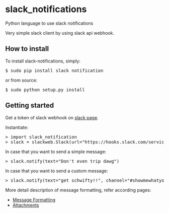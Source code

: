 # slack_notifications
Python language to use slack notifications

Very simple slack client by using slack api webhook.

## How to install

To install slack-notifications, simply:

<pre>
$ sudo pip install slack_notification
</pre>

or from source:

<pre>
$ sudo python setup.py install
</pre>

## Getting started

Get a token of slack webhook on [slack page](https://my.slack.com/services/new/incoming-webhook/).

Instantiate:
<pre>
> import slack_notification
> slack = slackweb.Slack(url="https://hooks.slack.com/services/XXXXXXXXXX/XXXXXXXXX/XXXXXXXXXXXXXXXXXXXXXXXX")
</pre>

In case that you want to send a simple message:

<pre>
> slack.notify(text="Don't even trip dawg")
</pre>

In case that you want to send a custom message:

<pre>
> slack.notify(text="get schwifty!!", channel="#showmewhatyougot", username="rick")
</pre>

More detail description of message formatting, refer according pages:

- [Message Formatting](https://api.slack.com/docs/formatting)
- [Attachments](https://api.slack.com/docs/attachments)

